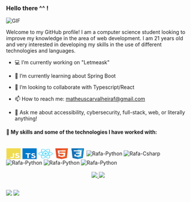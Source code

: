 ### Hello there ^^ !


<img width="400" alt="GIF" src="https://c.tenor.com/e73LQkmBbcUAAAAC/mr-robot-happy.gif" />


Welcome to my GitHub profile! I am a computer science student looking to improve my knowledge in the area of web development. I am 21 years old and very interested in developing my skills in the use of different technologies and languages. 

- 💻 I’m currently working on "Letmeask"
- 🌱 I’m currently learning about Spring Boot
- 👔 I’m looking to collaborate with Typescript/React
- 📫 How to reach me: matheuscarvalheiraf@gmail.com

- :speech_balloon: Ask me about accessibility, cybersecurity, full-stack, web, or literally anything!

####  📜 My skills and some of the technologies I have worked with:

<div style="display: inline_block"><br>
  <img align="center" alt="Rafa-Js" height="30" width="40" src="https://raw.githubusercontent.com/devicons/devicon/master/icons/javascript/javascript-plain.svg">
  <img align="center" alt="Rafa-Ts" height="30" width="40" src="https://raw.githubusercontent.com/devicons/devicon/master/icons/typescript/typescript-plain.svg">
  <img align="center" alt="Rafa-React" height="30" width="40" src="https://raw.githubusercontent.com/devicons/devicon/master/icons/react/react-original.svg">
  <img align="center" alt="Rafa-HTML" height="30" width="40" src="https://raw.githubusercontent.com/devicons/devicon/master/icons/html5/html5-original.svg">
  <img align="center" alt="Rafa-CSS" height="30" width="40" src="https://raw.githubusercontent.com/devicons/devicon/master/icons/css3/css3-original.svg">
  <img align="center" alt="Rafa-Python" height="30" width="40" src="https://cdn.jsdelivr.net/gh/devicons/devicon/icons/bootstrap/bootstrap-original.svg">
  <img align="center" alt="Rafa-Csharp" height="30" width="40" src="https://cdn.jsdelivr.net/gh/devicons/devicon/icons/mongodb/mongodb-original.svg">
  <img align="center" alt="Rafa-Python" height="30" width="40" src="https://cdn.jsdelivr.net/gh/devicons/devicon/icons/nodejs/nodejs-original.svg">
  <img align="center" alt="Rafa-Python" height="30" width="40" src="https://cdn.jsdelivr.net/gh/devicons/devicon/icons/java/java-original.svg">
  <img align="center" alt="Rafa-Python" height="30" width="40" src="https://cdn.jsdelivr.net/gh/devicons/devicon/icons/spring/spring-original.svg">

</div>

<br/>
<div align="center">
  <a href="https://github.com/matheuscarvalheira">
  <img height="180em" src="https://github-readme-stats.vercel.app/api?username=matheuscarvalheira&show_icons=true&theme=merko&include_all_commits=true&count_private=true"/>
  <img height="180em" src="https://github-readme-stats.vercel.app/api/top-langs/?username=matheuscarvalheira&layout=compact&langs_count=7&theme=merko"/>
</div>

##
<div>
 <a href="https://www.linkedin.com/in/matheus-carvalheira-92b0551aa/" target="_blank"><img src="https://img.shields.io/badge/-LinkedIn-%230077B5?style=for-the-badge&logo=linkedin&logoColor=white" target="_blank"></a> 
  <a href = "mailto:matheuscarvalheiraf@gmail.com"><img src="https://img.shields.io/badge/-Gmail-%23333?style=for-the-badge&logo=gmail&logoColor=white" target="_blank"></a>
  
</div>
